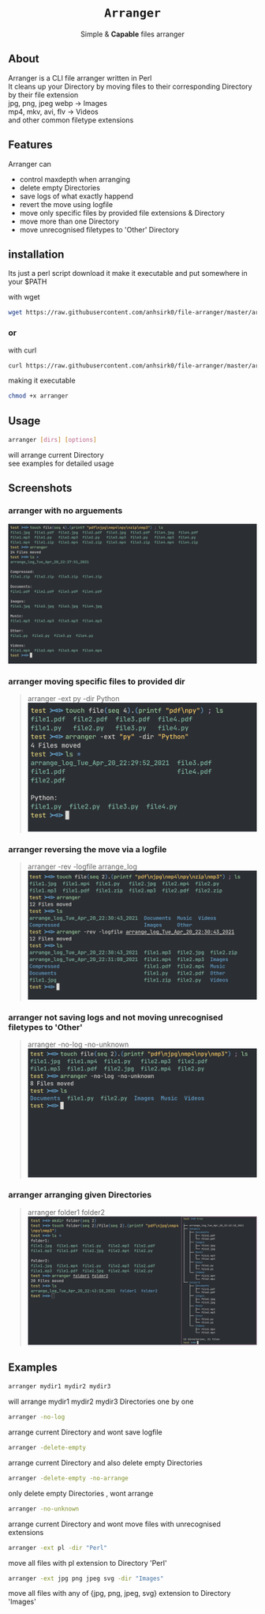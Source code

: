 <h1 align="center"><code>Arranger</code></h1>
<p align="center">Simple & <strong>Capable</strong> files arranger</p>

## About
Arranger is a CLI file arranger written in Perl   
It cleans up your Directory by moving files to their corresponding Directory by their file extension  
jpg, png, jpeg webp -> Images  
mp4, mkv, avi, flv -> Videos  
and other common filetype extensions  

## Features
Arranger can
 - control maxdepth when arranging
 - delete empty Directories
 - save logs of what exactly happend
 - revert the move using logfile
 - move only specific files by provided file extensions & Directory
 - move more than one Directory
 - move unrecognised filetypes to 'Other' Directory

## installation
Its just a perl script
download it make it executable and put somewhere in your $PATH

with wget
``` bash
wget https://raw.githubusercontent.com/anhsirk0/file-arranger/master/arranger.pl -O arranger
```
### or
with curl
``` bash
curl https://raw.githubusercontent.com/anhsirk0/file-arranger/master/arranger.pl --output arranger
```
making it executable
```bash
chmod +x arranger
```

## Usage

```bash
arranger [dirs] [options]
```
will arrange current Directory  
see examples for detailed usage

## Screenshots
### arranger with no arguements
![out1.png](https://github.com/anhsirk0/file-arranger/blob/master/screenshots/out1.png)

### arranger moving specific files to provided dir
> arranger -ext py -dir Python
![out2.png](https://github.com/anhsirk0/file-arranger/blob/master/screenshots/out2.png)

### arranger reversing the move via a logfile
> arranger -rev -logfile arrange_log
![out3.png](https://github.com/anhsirk0/file-arranger/blob/master/screenshots/out3.png)

### arranger not saving logs and not moving unrecognised filetypes to 'Other'
> arranger -no-log -no-unknown
![out4.png](https://github.com/anhsirk0/file-arranger/blob/master/screenshots/out4.png)

### arranger arranging given Directories
> arranger folder1 folder2
![out5.png](https://github.com/anhsirk0/file-arranger/blob/master/screenshots/out5.png)

## Examples
```bash
arranger mydir1 mydir2 mydir3
```
will arrange mydir1 mydir2 mydir3 Directories one by one


```bash
arranger -no-log
```
arrange current Directory and wont save logfile


```bash
arranger -delete-empty 
```
arrange current Directory and also delete empty Directories 



```bash
arranger -delete-empty -no-arrange
```
only delete empty Directories , wont arrange


```bash
arranger -no-unknown 
```
arrange current Directory and wont move files with unrecognised extensions


```bash
arranger -ext pl -dir "Perl" 
```
move all files with pl extension to Directory 'Perl'


```bash
arranger -ext jpg png jpeg svg -dir "Images" 
```
move all files with any of {jpg, png, jpeg, svg} extension to Directory 'Images'


